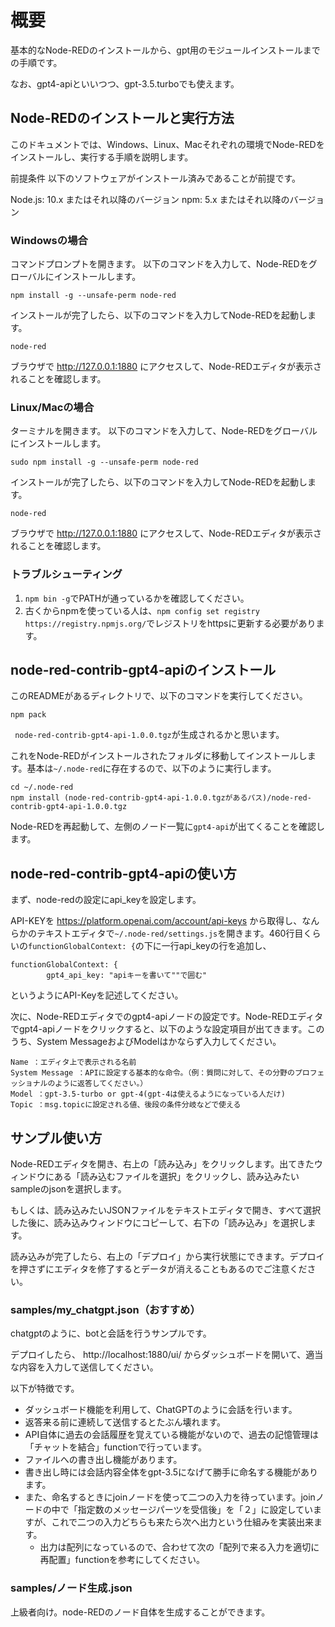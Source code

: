 # 概要
基本的なNode-REDのインストールから、gpt用のモジュールインストールまでの手順です。


なお、gpt4-apiといいつつ、gpt-3.5.turboでも使えます。

## Node-REDのインストールと実行方法
このドキュメントでは、Windows、Linux、Macそれぞれの環境でNode-REDをインストールし、実行する手順を説明します。

前提条件
以下のソフトウェアがインストール済みであることが前提です。

Node.js: 10.x またはそれ以降のバージョン
npm: 5.x またはそれ以降のバージョン
### Windowsの場合
コマンドプロンプトを開きます。
以下のコマンドを入力して、Node-REDをグローバルにインストールします。

```
npm install -g --unsafe-perm node-red
```

インストールが完了したら、以下のコマンドを入力してNode-REDを起動します。
```
node-red
```
ブラウザで http://127.0.0.1:1880 にアクセスして、Node-REDエディタが表示されることを確認します。

### Linux/Macの場合
ターミナルを開きます。
以下のコマンドを入力して、Node-REDをグローバルにインストールします。
```
sudo npm install -g --unsafe-perm node-red
```
インストールが完了したら、以下のコマンドを入力してNode-REDを起動します。
```
node-red
```
ブラウザで http://127.0.0.1:1880 にアクセスして、Node-REDエディタが表示されることを確認します。

### トラブルシューティング
1. `npm bin -g`でPATHが通っているかを確認してください。
2. 古くからnpmを使っている人は、`npm config set registry https://registry.npmjs.org/`でレジストリをhttpsに更新する必要があります。


## node-red-contrib-gpt4-apiのインストール
このREADMEがあるディレクトリで、以下のコマンドを実行してください。
```
npm pack
```
` node-red-contrib-gpt4-api-1.0.0.tgz`が生成されるかと思います。

これをNode-REDがインストールされたフォルダに移動してインストールします。基本は`~/.node-red`に存在するので、以下のように実行します。
```
cd ~/.node-red
npm install (node-red-contrib-gpt4-api-1.0.0.tgzがあるパス)/node-red-contrib-gpt4-api-1.0.0.tgz
```


Node-REDを再起動して、左側のノード一覧に`gpt4-api`が出てくることを確認します。
## node-red-contrib-gpt4-apiの使い方
まず、node-redの設定にapi_keyを設定します。

API-KEYを https://platform.openai.com/account/api-keys から取得し、なんらかのテキストエディタで`~/.node-red/settings.js`を開きます。460行目くらいの`functionGlobalContext: {`の下に一行api_keyの行を追加し、
```
functionGlobalContext: {
        gpt4_api_key: "apiキーを書いて""で囲む"
```
というようにAPI-Keyを記述してください。

次に、Node-REDエディタでのgpt4-apiノードの設定です。Node-REDエディタでgpt4-apiノードをクリックすると、以下のような設定項目が出てきます。このうち、System MessageおよびModelはかならず入力してください。
```
Name ：エディタ上で表示される名前
System Message ：APIに設定する基本的な命令。（例：質問に対して、その分野のプロフェッショナルのように返答してください。）
Model ：gpt-3.5-turbo or gpt-4(gpt-4は使えるようになっている人だけ)
Topic ：msg.topicに設定される値、後段の条件分岐などで使える
```

## サンプル使い方
Node-REDエディタを開き、右上の「読み込み」をクリックします。出てきたウィンドウにある「読み込むファイルを選択」をクリックし、読み込みたいsampleのjsonを選択します。

もしくは、読み込みたいJSONファイルをテキストエディタで開き、すべて選択した後に、読み込みウィンドウにコピーして、右下の「読み込み」を選択します。

読み込みが完了したら、右上の「デプロイ」から実行状態にできます。デプロイを押さずにエディタを修了するとデータが消えることもあるのでご注意ください。

### samples/my_chatgpt.json（おすすめ）
chatgptのように、botと会話を行うサンプルです。

デプロイしたら、 http://localhost:1880/ui/ からダッシュボードを開いて、適当な内容を入力して送信してください。

以下が特徴です。
- ダッシュボード機能を利用して、ChatGPTのように会話を行います。
- 返答来る前に連続して送信するとたぶん壊れます。
- API自体に過去の会話履歴を覚えている機能がないので、過去の記憶管理は「チャットを結合」functionで行っています。
- ファイルへの書き出し機能があります。
- 書き出し時には会話内容全体をgpt-3.5になげて勝手に命名する機能があります。
- また、命名するときにjoinノードを使って二つの入力を待っています。joinノードの中で「指定数のメッセージパーツを受信後」を「２」に設定していますが、これで二つの入力どちらも来たら次へ出力という仕組みを実装出来ます。
  - 出力は配列になっているので、合わせて次の「配列で来る入力を適切に再配置」functionを参考にしてください。

### samples/ノード生成.json
上級者向け。node-REDのノード自体を生成することができます。